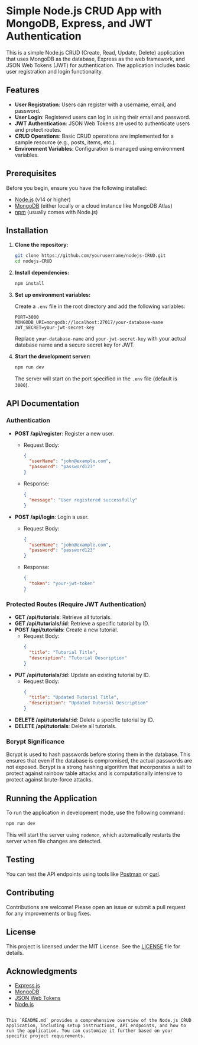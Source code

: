 # Simple Node.js CRUD App with MongoDB, Express, and JWT Authentication

This is a simple Node.js CRUD (Create, Read, Update, Delete) application that uses MongoDB as the database, Express as the web framework, and JSON Web Tokens (JWT) for authentication. The application includes basic user registration and login functionality.

## Features

- **User Registration**: Users can register with a username, email, and password.
- **User Login**: Registered users can log in using their email and password.
- **JWT Authentication**: JSON Web Tokens are used to authenticate users and protect routes.
- **CRUD Operations**: Basic CRUD operations are implemented for a sample resource (e.g., posts, items, etc.).
- **Environment Variables**: Configuration is managed using environment variables.

## Prerequisites

Before you begin, ensure you have the following installed:

- [Node.js](https://nodejs.org/) (v14 or higher)
- [MongoDB](https://www.mongodb.com/) (either locally or a cloud instance like MongoDB Atlas)
- [npm](https://www.npmjs.com/) (usually comes with Node.js)

## Installation

1. **Clone the repository:**

   ```bash
   git clone https://github.com/yourusername/nodejs-CRUD.git
   cd nodejs-CRUD
   ```

2. **Install dependencies:**

   ```bash
   npm install
   ```

3. **Set up environment variables:**

   Create a `.env` file in the root directory and add the following variables:

   ```env
   PORT=3000
   MONGODB_URI=mongodb://localhost:27017/your-database-name
   JWT_SECRET=your-jwt-secret-key
   ```

   Replace `your-database-name` and `your-jwt-secret-key` with your actual database name and a secure secret key for JWT.

4. **Start the development server:**

   ```bash
   npm run dev
   ```

   The server will start on the port specified in the `.env` file (default is `3000`).

## API Documentation

### Authentication

- **POST /api/register**: Register a new user.
  - Request Body:
    ```json
    {
      "userName": "john@example.com",
      "password": "password123"
    }
    ```
  - Response:
    ```json
    {
      "message": "User registered successfully"
    }
    ```

- **POST /api/login**: Login a user.
  - Request Body:
    ```json
    {
      "userName": "john@example.com",
      "password": "password123"
    }
    ```
  - Response:
    ```json
    {
      "token": "your-jwt-token"
    }
    ```

### Protected Routes (Require JWT Authentication)

- **GET /api/tutorials**: Retrieve all tutorials.
- **GET /api/tutorials/:id**: Retrieve a specific tutorial by ID.
- **POST /api/tutorials**: Create a new tutorial.
  - Request Body:
    ```json
    {
      "title": "Tutorial Title",
      "description": "Tutorial Description"
    }
    ```
- **PUT /api/tutorials/:id**: Update an existing tutorial by ID.
  - Request Body:
    ```json
    {
      "title": "Updated Tutorial Title",
      "description": "Updated Tutorial Description"
    }
    ```
- **DELETE /api/tutorials/:id**: Delete a specific tutorial by ID.
- **DELETE /api/tutorials**: Delete all tutorials.

### Bcrypt Significance

Bcrypt is used to hash passwords before storing them in the database. This ensures that even if the database is compromised, the actual passwords are not exposed. Bcrypt is a strong hashing algorithm that incorporates a salt to protect against rainbow table attacks and is computationally intensive to protect against brute-force attacks.

## Running the Application

To run the application in development mode, use the following command:

```bash
npm run dev
```

This will start the server using `nodemon`, which automatically restarts the server when file changes are detected.

## Testing

You can test the API endpoints using tools like [Postman](https://www.postman.com/) or [curl](https://curl.se/).

## Contributing

Contributions are welcome! Please open an issue or submit a pull request for any improvements or bug fixes.

## License

This project is licensed under the MIT License. See the [LICENSE](LICENSE) file for details.

## Acknowledgments

- [Express.js](https://expressjs.com/)
- [MongoDB](https://www.mongodb.com/)
- [JSON Web Tokens](https://jwt.io/)
- [Node.js](https://nodejs.org/)

```

This `README.md` provides a comprehensive overview of the Node.js CRUD application, including setup instructions, API endpoints, and how to run the application. You can customize it further based on your specific project requirements.